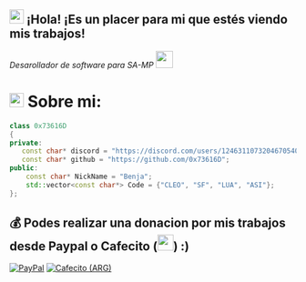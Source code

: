 <h2><img src="https://cdn3.emoji.gg/emojis/4060-bughunter-yellow.png" width="25"> ¡Hola! ¡Es un placer para mi que estés viendo mis trabajos!</h2>
<p><em>Desarollador de software para SA-MP
</a><img src="https://media.giphy.com/media/WUlplcMpOCEmTGBtBW/giphy.gif" width="30"> 
</em></p>

# <img src="https://cdn3.emoji.gg/emojis/7011-active-developer-badge.png" width="25"> Sobre mi:

```cpp
class 0x73616D
{
private:
   const char* discord = "https://discord.com/users/1246311073204670540";
   const char* github = "https://github.com/0x73616D";
public:
    const char* NickName = "Benja";  
    std::vector<const char*> Code = {"CLEO", "SF", "LUA", "ASI"};
};
```

  ## 💰 Podes realizar una donacion por mis trabajos desde Paypal o Cafecito (<img src="https://upload.wikimedia.org/wikipedia/commons/8/8f/Flag_of_Argentina.png" width="28">) :)
[![PayPal](https://img.shields.io/badge/PayPal-00457C?style=for-the-badge&logo=paypal&logoColor=white)](https://paypal.me/0x73616D)
[![Cafecito (ARG)](https://img.shields.io/badge/Buy%20Me%20a%20Coffee-ffdd00?style=for-the-badge&logo=buy-me-a-coffee&logoColor=black)](https://cafecito.app/0x73616d)
